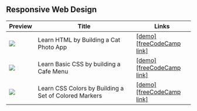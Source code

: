 ## Responsive Web Design

| Preview | Title | Links |
|---------|-------|-------|
| [![](https://img.youtube.com/vi/j3I84FR2U6Q/mqdefault.jpg)](https://youtu.be/j3I84FR2U6Q) | Learn HTML by Building a Cat Photo App | [[demo]](./cat-photo-app/) <br /> [[freeCodeCamp link]](https://www.freecodecamp.org/learn/2022/responsive-web-design/learn-html-by-building-a-cat-photo-app/) |
| [![](https://img.youtube.com/vi/9o6tG06eJMs/mqdefault.jpg)](https://youtu.be/9o6tG06eJMs) | Learn Basic CSS by building a Cafe Menu | [[demo]](./cafe-menu/)<br />[[freeCodeCamp link]](https://www.freecodecamp.org/learn/2022/responsive-web-design/learn-basic-css-by-building-a-cafe-menu/) |
| [![](https://img.youtube.com/vi/9o6tG06eJMs/mqdefault.jpg)](https://youtu.be/9o6tG06eJMs) | Learn CSS Colors by Building a Set of Colored Markers | [[demo]](./css-color-markers/)<br />[[freeCodeCamp link]](https://www.freecodecamp.org/learn/2022/responsive-web-design/learn-css-colors-by-building-a-set-of-colored-markers/) |
